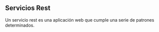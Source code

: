 ## Servicios Rest

Un servicio rest es una aplicación web que cumple una serie de patrones determinados.